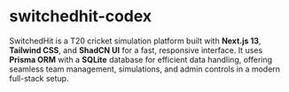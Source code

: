 # switchedhit-codex
SwitchedHit is a T20 cricket simulation platform built with **Next.js 13**, **Tailwind CSS**, and **ShadCN UI** for a fast, responsive interface. It uses **Prisma ORM** with a **SQLite** database for efficient data handling, offering seamless team management, simulations, and admin controls in a modern full-stack setup.
